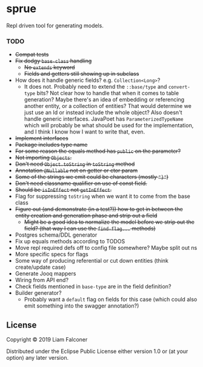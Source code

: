 # sprue

Repl driven tool for generating models. 

### TODO

- ~~Compat tests~~
- ~~Fix dodgy `base-class` handling~~
  - ~~No `extends` keyword~~
  - ~~Fields and getters still showing up in subclass~~
- How does it handle generic fields? e.g. `Collection<Long>`?
  - It does not. Probably need to extend the `::base/type` and `convert-type` bits?
    Not clear how to handle that when it comes to table generation?
    Maybe there's an idea of embedding or referencing another entity, or a collection of entities?
    That would determine we just use an Id or instead include the whole object?
    Also doesn't handle generic interfaces. 
    JavaPoet has `ParameterizedTypeName` which will probably be what should be used for the implementation,
    and I think I know how I want to write that, even.
- ~~Implement interfaces~~
- ~~Package includes type name~~
- ~~For some reason the equals method has `public` on the parameter?~~
- ~~Not importing `Objects`.~~
- ~~Don't need `Object.toString` in `toString` method~~
- ~~Annotation `@Nullable` not on getter or ctor param~~
- ~~Some of the strings we emit could be characters (mostly `"}"`)~~
- ~~Don't need classname qualifier on use of const field.~~
- ~~Should be `isInEffect` not `getInEffect`.~~
- Flag for suppressing `toString` when we want it to come from the base class
- ~~Figure out (and demonstrate (in a test?)) how to get in between the entity creation and generation phase and strip
  out a field~~
    - ~~Might be a good idea to normalize the model before we strip out the field? 
    (that way I can use the `find-flag...` methods)~~
- Postgres schema/DDL generator
- Fix up equals methods according to TODOS
- Move repl required defs off to config file somewhere? Maybe split out ns
- More specific specs for flags
- Some way of producing referential or cut down entities 
  (think create/update case)
- Generate Jooq mappers
- Wiring from API end?
- Check fields mentioned in `base-type` are in the field definition?
- Builder generator?
  - Probably want a `default` flag on fields for this case (which could also emit something into the swagger annotation?)

## License

Copyright © 2019 Liam Falconer

Distributed under the Eclipse Public License either version 1.0 or (at
your option) any later version.

